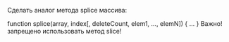 Сделать аналог метода splice массива:

function splice(array, index[, deleteCount, elem1, ..., elemN]) { … }
Важно! запрещено использовать метод slice!

